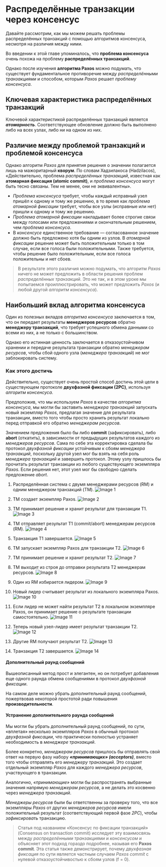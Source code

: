 
# Распределённые транзакции через консенсус

Давайте рассмотрим, как мы можем решать проблемы распределённых транзакций с помощью алгоритмов консенсуса, несмотря на различия между ними.

Во введении к этой главе упоминалось, что **проблема консенсуса** очень похожа на проблему **распределённых транзакций**.

Однако после изучения **алгоритма Paxos** можно подумать, что существует фундаментальное противоречие между *распределёнными транзакциями* и способом, которым *Paxos* решает *проблему консенсуса*.

## Ключевая характеристика распределённых транзакций
Ключевой характеристикой распределённых транзакций является ***атомарность***. Соответствующее обновление должно быть выполнено либо на всех узлах, либо ни на одном из них.

## Различие между проблемой транзакций и проблемой консенсуса
Однако алгоритм *Paxos* для принятия решения о значении полагается лишь на мажоритарный **кворум**. По словам Хадзилакоса (Hadzilacos), «Действительно, проблема *распределённых транзакций*, известная как **атомарная фиксация (atomic commit)**, и *проблема консенсуса* могут быть тесно связаны. Тем не менее, они не эквивалентны».

*   *Проблема консенсуса* требует, чтобы каждый исправный узел пришёл к одному и тому же решению, в то время как *проблема атомарной фиксации* требует, чтобы все узлы (исправные или нет) пришли к одному и тому же решению.
*   *Проблема атомарной фиксации* накладывает более строгие связи между голосами или предложениями и окончательным решением, чем *проблема консенсуса*.
*   В *консенсусе* единственное требование — согласованное значение должно быть предложено хотя бы одним из узлов. В *атомарной фиксации* решение может быть положительным только в том случае, если все голоса были положительными. Также требуется, чтобы решение было положительным, если все голоса положительны и нет сбоев.

> В результате этого различия можно подумать, что алгоритм *Paxos* ничего не может предложить в области решения проблем *распределённых транзакций*. Это не так, и в этом уроке мы попытаемся проиллюстрировать, что может предложить *Paxos* (и любой другой *алгоритм консенсуса*).

## Наибольший вклад алгоритма консенсуса
Один из полезных вкладов *алгоритма консенсуса* заключается в том, что он передает результаты **менеджеров ресурсов** обратно **менеджеру транзакций**, что требует успешного обмена данными со всеми из них, а не только с большинством.

Однако его истинная ценность заключается в отказоустойчивом хранении и передаче результата транзакции обратно *менеджерам ресурсов*, чтобы сбой одного узла (*менеджера транзакций*) не мог заблокировать систему.

### Как этого достичь
Действительно, существует очень простой способ достичь этой цели в существующем протоколе **двухфазной фиксации (2PC)**, используя *алгоритм консенсуса*.

Предположив, что мы используем *Paxos* в качестве *алгоритма консенсуса*, мы могли бы заставить *менеджера транзакций* запускать новый экземпляр *Paxos*, предлагая значение для результата транзакции, вместо того чтобы просто хранить результат локально перед отправкой его обратно *менеджерам ресурсов*.

Значением предложения было бы либо **commit** (зафиксировать), либо **abort** (откатить), в зависимости от предыдущих результатов каждого из *менеджеров ресурсов*. Сама по себе эта корректировка сделала бы протокол *двухфазной фиксации* устойчивым к сбоям *менеджера транзакций*, поскольку другой узел мог бы взять на себя роль *менеджера транзакций* и завершить протокол. Этому узлу пришлось бы прочитать результат транзакции из любого существующего экземпляра *Paxos*. Если решения нет, этот узел мог бы свободно сделать предложение *abort*.


1.  Распределённая система с двумя менеджерами ресурсов (RM) и одним менеджером транзакций (TM).
    ![Image 1](img/image_74f37a96-5f74-4fa2-a4d1-de0927a22e4b.svg)

2.  TM создает экземпляр Paxos.
    ![Image 2](img/image_e22783d8-a8a2-4bbb-aef1-26d830d3f498.svg)

3.  TM принимает решение и хранит результат для транзакции T1.
    ![Image 3](img/image_4fd24ec0-7a39-4c4c-b275-948dfcb5c1d0.svg)

4.  TM отправляет результат T1 (commit/abort) менеджерам ресурсов (RM).
    ![Image 4](img/image_19e0fa2d-ebe4-43ab-b38d-941f10aeaba3.svg)

5.  Транзакция T1 завершается.
    ![Image 5](img/image_b98ef042-c07d-4251-a049-d0d51d144dcb.svg)

6.  TM запускает экземпляр Paxos для транзакции T2.
    ![Image 6](img/image_64bc7975-4042-45db-b2cb-d347b1fbffcb.svg)

7.  TM принимает решение и хранит результат T2.
    ![Image 7](img/image_b90ea75e-11a9-457a-bd41-a64b02a23a54.svg)

8.  TM выходит из строя до отправки результата T2 менеджерам ресурсов.
    ![Image 8](img/image_1046243e-1e30-4403-8f1c-f2f8ab8b3864.svg)

9.  Один из RM избирается лидером.
    ![Image 9](img/image_9510613e-eb34-49a3-b059-4fa030c55d02.svg)

10. Новый лидер считывает результат из локального экземпляра Paxos.
    ![Image 10](img/image_d3d6035f-1a33-43cb-a653-6a3edc8b0d03.svg)

11. Если лидер не может найти результат T2 в локальном экземпляре Paxos, он принимает решение о результате транзакции самостоятельно.
    ![Image 11](img/image_ad62333e-b6cf-45db-a013-26604dfbb86e.svg)

12. Теперь новый узел-лидер имеет результат транзакции T2.
    ![Image 12](img/image_964b2d00-10d1-4ec1-9e15-7d3c78e6177d.svg)

13. Другие RM получают результат T2.
    ![Image 13](img/image_d12f239e-6b64-4e3a-91c1-2851bf5ffa74.svg)

14. Транзакция T2 завершается.
    ![Image 14](img/image_3ffa0b7f-682d-4928-aab6-c0cc09565739.svg)

#### Дополнительный раунд сообщений
Вышеописанный метод прост и элегантен, но он потребует добавления еще одного раунда обмена сообщениями в протокол *двухфазной фиксации*.

На самом деле можно убрать дополнительный раунд сообщений, пожертвовав некоторой простотой ради повышения **производительности**.

#### Устранение дополнительного раунда сообщений
Мы могли бы убрать дополнительный раунд сообщений, по сути, «вплетая» несколько экземпляров *Paxos* в обычный протокол *двухфазной фиксации*, что практически полностью устраняет необходимость в *менеджере транзакций*.

Более конкретно, *менеджерам ресурсов* пришлось бы отправлять свой ответ на первую фазу набору ***«принимающих» (acceptors)***, вместо того чтобы отправлять его *менеджеру транзакций*. Это создает отдельный экземпляр *Paxos* для каждого *менеджера ресурсов*, участвующего в транзакции.

Аналогично, *«принимающие»* могли бы распространять выбранные значения напрямую *менеджерам ресурсов*, а не делать это косвенно через *менеджера транзакций*.

*Менеджеры ресурсов* были бы ответственны за проверку того, что все экземпляры *Paxos* от других *менеджеров ресурсов* имели положительный результат (соответствующий первой фазе *2PC*), чтобы *зафиксировать* транзакцию.

> Статья под названием «Консенсус по фиксации транзакций» (Consensus on transaction commit) исследует эту взаимосвязь между *распределёнными транзакциями* и *консенсусом* и объясняет этот подход гораздо подробнее, называя его **Paxos commit**. Эта статья также демонстрирует, почему *двухфазная фиксация* по сути является частным случаем *Paxos commit* с нулевой отказоустойчивостью к сбоям узлов (f = 0).